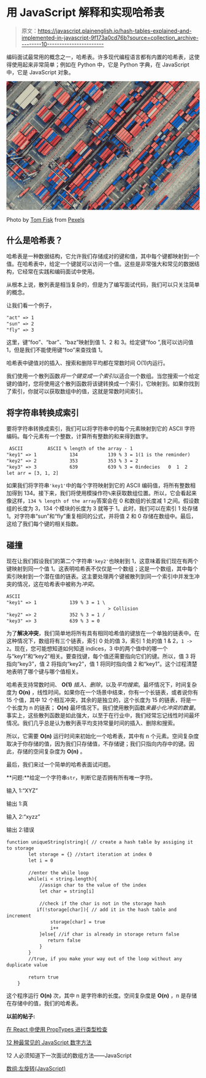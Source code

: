 # 用 JavaScript 解释和实现哈希表

> 原文：<https://javascript.plainenglish.io/hash-tables-explained-and-implemented-in-javascript-9f173a0cd76b?source=collection_archive---------10----------------------->

编码面试最常用的概念之一，哈希表。许多现代编程语言都有内置的哈希表，这使得使用起来非常简单；例如在 Python 中，它是 Python 字典，在 JavaScript 中，它是 JavaScript 对象。

![](img/da5f79a792aee3b1cdf462203bad505f.png)

Photo by [Tom Fisk](https://www.pexels.com/@tomfisk?utm_content=attributionCopyText&utm_medium=referral&utm_source=pexels) from [Pexels](https://www.pexels.com/photo/aerial-photography-of-container-van-lot-3063470/?utm_content=attributionCopyText&utm_medium=referral&utm_source=pexels)

## 什么是哈希表？

哈希表是一种数据结构，它允许我们存储成对的键和值，其中每个键都映射到一个值。在哈希表中，给定一个键就可以访问一个值。这些是非常强大和常见的数据结构，它经常在实践和编码面试中使用。

从根本上说，散列表是相当复杂的，但是为了编写面试代码，我们可以只关注简单的概念。

让我们看一个例子，

```
"act" => 1  
"sun" => 2            
"fly" => 3
```

这里，键“foo”、“bar”、“baz”映射到值 1、2 和 3。给定键“foo ”,我可以访问值 1，但是我们不能使用键“foo”来查找值 1。

哈希表中键值对的插入、搜索和删除平均都在常数时间 O(1)内运行。

我们使用一个散列函数*将一个键变成一个索引*以适合一个数组。当您搜索一个给定键的值时，您将使用这个散列函数将该键转换成一个索引，它映射到。如果你找到了索引，你就可以获取数组中的值，这就是常数时间索引。

## **将字符串转换成索引**

要将字符串转换成索引，我们可以将字符串中的每个元素映射到它的 ASCII 字符编码。每个元素有一个整数，计算所有整数的和来得到数字。

```
 ASCII         ASCII % length of the array - 1
"key1" => 1            134           139 % 3 = 1(1 is the reminder)
"key2" => 2            353           353 % 3 = 2
"key3" => 3            639           639 % 3 = 0indecies   0  1  2
let arr = [3, 1, 2]
```

如果我们将字符串`'key1'`中的每个字符映射到它的 ASCII 编码值，将所有整数相加得到 134。接下来，我们将使用模操作符`%`来获取数组位置。所以，它会看起来像这样，`134 % length of the array`答案会在 0 和数组的长度减 1 之间。假设数组的长度为 3，134 个模块的长度为 3 就等于 1。此时，我们可以在索引 1 处存储 1。对字符串“sun”和“fly”重复相同的公式，并将值 2 和 0 存储在数组中。最后，这给了我们每个键的相关指数。

## 碰撞

现在让我们假设我们的第二个字符串`'key2'`也映射到 1，这意味着我们现在有两个键映射到同一个值 1。这表明哈希表不仅仅是一个数组；这是一个数组，其中每个索引映射到一个潜在值的链表。这主要处理两个键被散列到同一个索引中并发生冲突的情况，这在哈希表中被称为*冲突*。

```
ASCII               
"key1" => 1            139 % 3 = 1 \
                                     > Collision
"key2" => 2            352 % 3 = 1 /
"key3" => 3            639 % 3 = 0
```

为了**解决冲突**，我们简单地将所有具有相同哈希值的键放在一个单独的链表中。在这种情况下，数组将有三个链表，索引 0 处的值 3，索引 1 处的值 1 & 2，`1 -> 2`。现在，您可能想知道如何知道 indices，3 中的两个值中的哪一个与“key1”和“key2”相关。要查找键，每个值还需要指向它们的键。所以，值 3 将指向“key3”，值 2 将指向“key2”，值 1 将同时指向值 2 和“key1”。这个过程清楚地表明了哪个键与哪个值相关。

哈希表支持常数时间、 **O(1)** *插入*、*删除*，以及*平均搜索*。最坏情况下，时间复杂度为 **O(n)** ，线性时间。如果你在一个场景中结束，你有一个长链表，或者说你有 15 个值，其中 12 个相互冲突，其余的是独立的，这个长度为 15 的链表，将是一个长度为 n 的链表； **O(n)** 最坏情况下。我们使用散列函数*来最小化冲突的数量*。事实上，这些散列函数是如此强大，以至于在行业中，我们经常忘记线性时间最坏情况。我们几乎总是认为散列表平均支持常量时间的插入、删除和搜索。

所以，它需要 **O(n)** 运行时间来初始化一个哈希表，其中有 n 个元素。空间复杂度取决于你存储的值，因为我们只存储值，不存储键；我们只指向内存中的键。因此，存储的空间复杂度为 **O(n)** 。

最后，我们来过一个简单的哈希表面试问题。

**问题:**给定一个字符串`str`，判断它是否拥有所有唯一字符。

输入 1:“XYZ”

输出 1:真

输入 2:“xyzz”

输出 2:错误

```
function uniqueString(string){ // create a hash table by assiging it to storage
        let storage = {} //start iteration at index 0
        let i = 0

        //enter the while loop
        while(i < string.length){
            //assign char to the value of the index
            let char = string[i]

            //check if the char is not in the storage hash
           if(!storage[char]){ // add it in the hash table and increment
                storage[char] = true
                i++
            }else{ //if char is already in storage return false
               return false
            }
        }
        //true, if you make your way out of the loop without any duplicate value   

        return true
    }
```

这个程序运行 **O(n)** 次，其中 n 是字符串的长度。空间复杂度是 **O(n)** ，n 是存储在存储中的值，我们的哈希表。

**以前的帖子:**

[在 React 中使用 PropTypes 进行类型检查](https://medium.com/javascript-in-plain-english/type-checking-using-proptypes-in-react-be8c46e7e704?source=your_stories_page-------------------------------------)

[12 种最常见的 JavaScript 数字方法](https://medium.com/swlh/12-most-common-javascript-number-methods-4dfeedb7f2af?source=your_stories_page-------------------------------------)

12 人必须知道下一次面试的数组方法——JavaScript

[数组:左旋转(JavaScript)](https://medium.com/@tanuka.das12/arrays-left-rotation-javascript-2befa87c4c87?source=your_stories_page-------------------------------------)